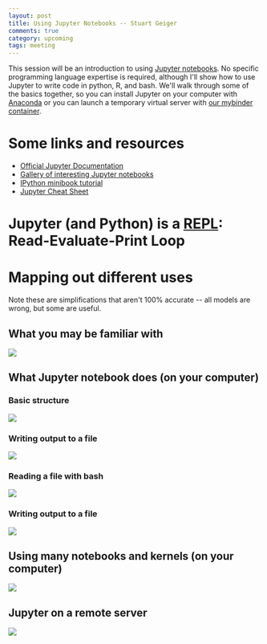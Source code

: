 ```yaml
---
layout: post
title: Using Jupyter Notebooks -- Stuart Geiger
comments: true
category: upcoming
tags: meeting
---
```


This session will be an introduction to using [Jupyter notebooks](http://jupyter.org/). No specific programming language expertise is required, although I'll show how to use Jupyter to write code in python, R, and bash. We'll walk through some of the basics together, so you can install Jupyter on your computer with [Anaconda](https://www.anaconda.com/downloads) or you can launch a temporary virtual server with [our mybinder container](https://beta.mybinder.org/repo/thehackerwithin/berkeley/tags.html).

# Some links and resources
- [Official Jupyter Documentation](https://jupyter.readthedocs.io/en/latest/)
- [Gallery of interesting Jupyter notebooks](https://github.com/jupyter/jupyter/wiki/A-gallery-of-interesting-Jupyter-Notebooks)
- [IPython minibook tutorial](https://github.com/ipython-books/minibook-2nd-code)
- [Jupyter Cheat Sheet](https://s3.amazonaws.com/assets.datacamp.com/blog_assets/Jupyter_Notebook_Cheat_Sheet.pdf)



# Jupyter (and Python) is a [REPL](http://enwp.org/REPL): Read-Evaluate-Print Loop

# Mapping out different uses

Note these are simplifications that aren't 100% accurate -- all models are wrong, but some are useful. 

## What you may be familiar with
![](../images/jupyter/standard-python.png)

## What Jupyter notebook does (on your computer)
### Basic structure
![](../images/jupyter/local-simple.png)

### Writing output to a file
![](../images/jupyter/local-simple-output-file.png)

### Reading a file with bash
![](../images/jupyter/local-simple-read-output-file.png)

### Writing output to a file
![](../images/jupyter/local-simple-output-file.png)

## Using many notebooks and kernels (on your computer)
![](../images/jupyter/local-complex.png)

## Jupyter on a remote server
![](../images/jupyter/jupyterhub-diagram.png)




